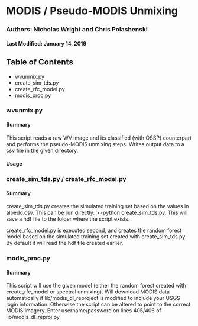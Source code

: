 # MODIS / Pseudo-MODIS Unmixing

### Authors: Nicholas Wright and Chris Polashenski
#### Last Modified: January 14, 2019

## Table of Contents

* wvunmix.py
* create_sim_tds.py
* create_rfc_model.py
* modis_proc.py

### wvunmix.py

#### Summary

This script reads a raw WV image and its classified (with OSSP) counterpart and performs the pseudo-MODIS unmixing steps. Writes output data to a csv file in the given directory.
    
#### Usage

### create_sim_tds.py / create_rfc_model.py

#### Summary

create_sim_tds.py creates the simulated training set based on the values in albedo.csv. This can be run directly: >>python create_sim_tds.py. This will save a hdf file to the folder where the script exists.

create_rfc_model.py is executed second, and creates the random forest model based on the simulated training set created with create_sim_tds.py. By default it will read the hdf file created earlier.

### modis_proc.py

#### Summary

This script will use the given model (either the random forest created with create_rfc_model or spectral unmixing). Will download MODIS data automatically if lib/modis_dl_reproject is modified to include your USGS login information. Otherwise the script can be altered to point to the correct MODIS imagery. Enter username/password on lines 405/406 of lib/modis_dl_reproj.py